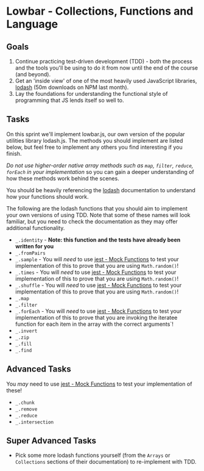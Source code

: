 # Lowbar - Collections, Functions and Language

## Goals

1. Continue practicing test-driven development (TDD) - both the process and the tools you'll be using to do it from now until the end of the course (and beyond).
2. Get an 'inside view' of one of the most heavily used JavaScript libraries, [lodash](https://lodash.com/) (50m downloads on NPM last month).
3. Lay the foundations for understanding the functional style of programming that JS lends itself so well to.

## Tasks

On this sprint we'll implement lowbar.js, our own version of the popular utilities library lodash.js. The methods you should implement are listed below, but feel free to implement any others you find interesting if you finish.

_Do not use higher-order native array methods such as `map`, `filter`, `reduce`, `forEach` in your implementation_ so you can gain a deeper understanding of how these methods work behind the scenes.

You should be heavily referencing the [lodash](https://lodash.com/docs/4.17.4/) documentation to understand how your functions should work.

The following are the lodash functions that you should aim to implement your own versions of using TDD. Note that some of these names will look familiar, but you need to check the documentation as they may offer additional functionality.

- `_.identity` - **Note: this function and the tests have already been written for you**
- `_.fromPairs`
- `_.sample` - You will _need_ to use [jest - Mock Functions](https://jestjs.io/docs/mock-functions) to test your implementation of this to prove that you are using `Math.random()`!
- `_.times` - You will _need_ to use [jest - Mock Functions](https://jestjs.io/docs/mock-functions) to test your implementation of this to prove that you are using `Math.random()`!
- `_.shuffle` - You will _need_ to use [jest - Mock Functions](https://jestjs.io/docs/mock-functions) to test your implementation of this to prove that you are using `Math.random()`!
- `_.map`
- `_.filter`
- `_.forEach` - You will _need_ to use [jest - Mock Functions](https://jestjs.io/docs/mock-functions) to test your implementation of this to prove that you are invoking the iteratee function for each item in the array with the correct arguments`!
- `_.invert`
- `_.zip`
- `_.fill`
- `_.find`

## Advanced Tasks

You _may_ need to use [jest - Mock Functions](https://jestjs.io/docs/mock-functions) to test your implementation of these!

- `_.chunk`
- `_.remove`
- `_.reduce`
- `_.intersection`

## Super Advanced Tasks

- Pick some more lodash functions yourself (from the `Arrays` or `Collections` sections of their documentation) to re-implement with TDD.
